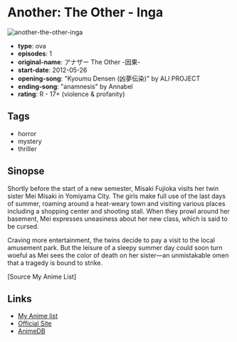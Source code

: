 # Another: The Other - Inga

![another-the-other-inga](https://cdn.myanimelist.net/images/anime/9/42051.jpg)

-   **type**: ova
-   **episodes**: 1
-   **original-name**: アナザー The Other -因果-
-   **start-date**: 2012-05-26
-   **opening-song**: "Kyoumu Densen (凶夢伝染)" by ALI PROJECT
-   **ending-song**: "anamnesis" by Annabel
-   **rating**: R - 17+ (violence & profanity)

## Tags

-   horror
-   mystery
-   thriller

## Sinopse

Shortly before the start of a new semester, Misaki Fujioka visits her twin sister Mei Misaki in Yomiyama City. The girls make full use of the last days of summer, roaming around a heat-weary town and visiting various places including a shopping center and shooting stall. When they prowl around her basement, Mei expresses uneasiness about her new class, which is said to be cursed.

Craving more entertainment, the twins decide to pay a visit to the local amusement park. But the leisure of a sleepy summer day could soon turn woeful as Mei sees the color of death on her sister—an unmistakable omen that a tragedy is bound to strike.

[Source My Anime List]

## Links

-   [My Anime list](https://myanimelist.net/anime/11701/Another__The_Other_-_Inga)
-   [Official Site](http://www.another-anime.jp/)
-   [AnimeDB](http://anidb.info/perl-bin/animedb.pl?show=anime&aid=8625)
